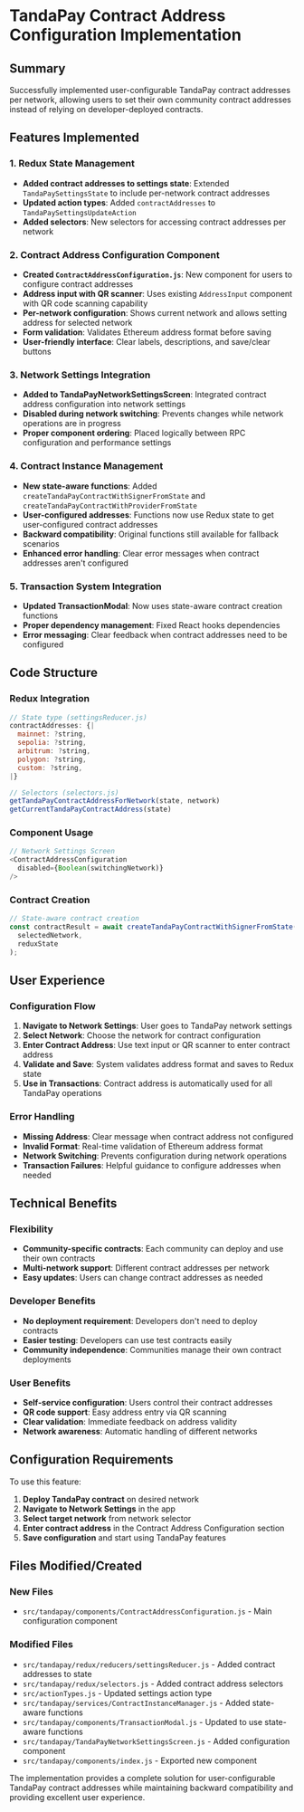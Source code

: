 # TandaPay Contract Address Configuration Implementation

## Summary

Successfully implemented user-configurable TandaPay contract addresses per network, allowing users to set their own community contract addresses instead of relying on developer-deployed contracts.

## Features Implemented

### 1. Redux State Management
- **Added contract addresses to settings state**: Extended `TandaPaySettingsState` to include per-network contract addresses
- **Updated action types**: Added `contractAddresses` to `TandaPaySettingsUpdateAction`
- **Added selectors**: New selectors for accessing contract addresses per network

### 2. Contract Address Configuration Component
- **Created `ContractAddressConfiguration.js`**: New component for users to configure contract addresses
- **Address input with QR scanner**: Uses existing `AddressInput` component with QR code scanning capability
- **Per-network configuration**: Shows current network and allows setting address for selected network
- **Form validation**: Validates Ethereum address format before saving
- **User-friendly interface**: Clear labels, descriptions, and save/clear buttons

### 3. Network Settings Integration
- **Added to TandaPayNetworkSettingsScreen**: Integrated contract address configuration into network settings
- **Disabled during network switching**: Prevents changes while network operations are in progress
- **Proper component ordering**: Placed logically between RPC configuration and performance settings

### 4. Contract Instance Management
- **New state-aware functions**: Added `createTandaPayContractWithSignerFromState` and `createTandaPayContractWithProviderFromState`
- **User-configured addresses**: Functions now use Redux state to get user-configured contract addresses
- **Backward compatibility**: Original functions still available for fallback scenarios
- **Enhanced error handling**: Clear error messages when contract addresses aren't configured

### 5. Transaction System Integration
- **Updated TransactionModal**: Now uses state-aware contract creation functions
- **Proper dependency management**: Fixed React hooks dependencies
- **Error messaging**: Clear feedback when contract addresses need to be configured

## Code Structure

### Redux Integration
```javascript
// State type (settingsReducer.js)
contractAddresses: {|
  mainnet: ?string,
  sepolia: ?string,
  arbitrum: ?string,
  polygon: ?string,
  custom: ?string,
|}

// Selectors (selectors.js)
getTandaPayContractAddressForNetwork(state, network)
getCurrentTandaPayContractAddress(state)
```

### Component Usage
```javascript
// Network Settings Screen
<ContractAddressConfiguration
  disabled={Boolean(switchingNetwork)}
/>
```

### Contract Creation
```javascript
// State-aware contract creation
const contractResult = await createTandaPayContractWithSignerFromState(
  selectedNetwork, 
  reduxState
);
```

## User Experience

### Configuration Flow
1. **Navigate to Network Settings**: User goes to TandaPay network settings
2. **Select Network**: Choose the network for contract configuration
3. **Enter Contract Address**: Use text input or QR scanner to enter contract address
4. **Validate and Save**: System validates address format and saves to Redux state
5. **Use in Transactions**: Contract address is automatically used for all TandaPay operations

### Error Handling
- **Missing Address**: Clear message when contract address not configured
- **Invalid Format**: Real-time validation of Ethereum address format
- **Network Switching**: Prevents configuration during network operations
- **Transaction Failures**: Helpful guidance to configure addresses when needed

## Technical Benefits

### Flexibility
- **Community-specific contracts**: Each community can deploy and use their own contracts
- **Multi-network support**: Different contract addresses per network
- **Easy updates**: Users can change contract addresses as needed

### Developer Benefits
- **No deployment requirement**: Developers don't need to deploy contracts
- **Easier testing**: Developers can use test contracts easily
- **Community independence**: Communities manage their own contract deployments

### User Benefits
- **Self-service configuration**: Users control their contract addresses
- **QR code support**: Easy address entry via QR scanning
- **Clear validation**: Immediate feedback on address validity
- **Network awareness**: Automatic handling of different networks

## Configuration Requirements

To use this feature:

1. **Deploy TandaPay contract** on desired network
2. **Navigate to Network Settings** in the app
3. **Select target network** from network selector
4. **Enter contract address** in the Contract Address Configuration section
5. **Save configuration** and start using TandaPay features

## Files Modified/Created

### New Files
- `src/tandapay/components/ContractAddressConfiguration.js` - Main configuration component

### Modified Files
- `src/tandapay/redux/reducers/settingsReducer.js` - Added contract addresses to state
- `src/tandapay/redux/selectors.js` - Added contract address selectors
- `src/actionTypes.js` - Updated settings action type
- `src/tandapay/services/ContractInstanceManager.js` - Added state-aware functions
- `src/tandapay/components/TransactionModal.js` - Updated to use state-aware functions
- `src/tandapay/TandaPayNetworkSettingsScreen.js` - Added configuration component
- `src/tandapay/components/index.js` - Exported new component

The implementation provides a complete solution for user-configurable TandaPay contract addresses while maintaining backward compatibility and providing excellent user experience.
